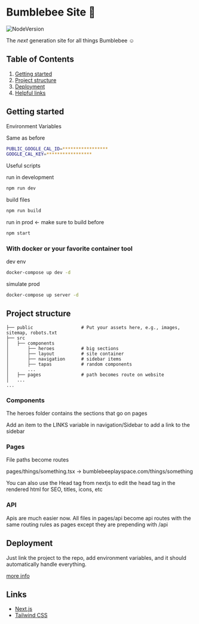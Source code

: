 # Bumblebee Site 🐝

![NodeVersion](https://img.shields.io/badge/NodeJS-18.13.0-green)

The _next_ generation site for all things Bumblebee ☺️

## Table of Contents

1. [Getting started](#getting-started)
2. [Project structure](#project-structure)
3. [Deployment](#deployment)
4. [Helpful links](#links)

## Getting started

Environment Variables

Same as before

```bash
PUBLIC_GOOGLE_CAL_ID=*****************
GOOGLE_CAL_KEY=*****************
```

Useful scripts

run in development

```bash
npm run dev
```

build files

```bash
npm run build
```

run in prod &larr; make sure to build before

```bash
npm start
```

### With docker or your favorite container tool

dev env

```bash
docker-compose up dev -d
```

simulate prod

```bash
docker-compose up server -d
```

## Project structure

```
├── public                  # Put your assets here, e.g., images, sitemap, robots.txt
├── src
│   ├── components
│       ├── heroes          # big sections
│       ├── layout          # site container
│       ├── navigation      # sidebar items
│       ├── tapas           # random components
│       ...
│   ├── pages               # path becomes route on website
│   ...
...
```

### Components

The heroes folder contains the sections that go on pages

Add an item to the LINKS variable in navigation/Sidebar to add a link to the sidebar

### Pages

File paths become routes

pages/things/something.tsx &rarr; bumblebeeplayspace.com/things/something

You can also use the Head tag from nextjs to edit the head tag in the rendered html for SEO, titles, icons, etc

### API

Apis are much easier now. All files in pages/api become api routes with the same routing rules as pages except they are prepending with /api

## Deployment

Just link the project to the repo, add environment variables, and it should automatically handle everything.

[more info](https://docs.netlify.com/integrations/frameworks/next-js/overview/)

## Links

- [Next.js](https://nextjs.org)
- [Tailwind CSS](https://tailwindcss.com)
